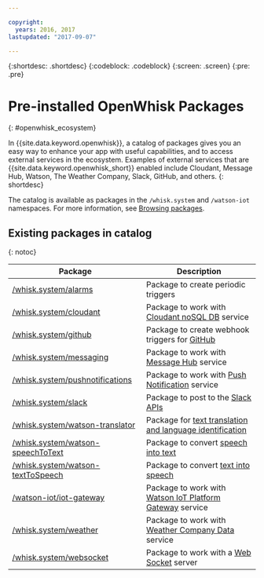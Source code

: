 ```yaml
---

copyright:
  years: 2016, 2017
lastupdated: "2017-09-07"

---
```


{:shortdesc: .shortdesc}
{:codeblock: .codeblock}
{:screen: .screen}
{:pre: .pre}

# Pre-installed OpenWhisk Packages
{: #openwhisk_ecosystem}

In {{site.data.keyword.openwhisk}}, a catalog of packages gives you an easy way to enhance your app with useful capabilities, and to access external services in the ecosystem. Examples of external services that are {{site.data.keyword.openwhisk_short}} enabled include Cloudant, Message Hub, Watson, The Weather Company, Slack, GitHub, and others.
{: shortdesc}

The catalog is available as packages in the `/whisk.system` and `/watson-iot` namespaces. For more information, see [Browsing packages](./packages.md#browsing-packages).

## Existing packages in catalog
{: notoc}

| Package | Description |
| --- | --- |
| [/whisk.system/alarms](./openwhisk_alarms.html) | Package to create periodic triggers |
| [/whisk.system/cloudant](./openwhisk_cloudant.html) | Package to work with [Cloudant noSQL DB](https://console.ng.bluemix.net/docs/services/Cloudant/index.html) service |
| [/whisk.system/github](./openwhisk_github.html) | Package to create webhook triggers for [GitHub](https://developer.github.com/) |
| [/whisk.system/messaging](./openwhisk_messagehub.html) | Package to work with [Message Hub](https://console.ng.bluemix.net/docs/services/MessageHub/index.html) service |
| [/whisk.system/pushnotifications](./openwhisk_pushnotifications.html) | Package to work with [Push Notification](https://console.ng.bluemix.net/docs/services/mobilepush/index.html) service |
| [/whisk.system/slack](./openwhisk_slack.html) | Package to post to the [Slack APIs](https://api.slack.com/) |
| [/whisk.system/watson-translator](./openwhisk_watson_translator.html) | Package for [text translation and language identification](https://www.ibm.com/watson/developercloud/language-translator.html) |
| [/whisk.system/watson-speechToText](./openwhisk_watson_speechtotext.html) | Package to convert [speech into text](https://www.ibm.com/watson/developercloud/speech-to-text.html) |
| [/whisk.system/watson-textToSpeech](./openwhisk_watson_texttospeech.html) | Package to convert [text into speech](https://www.ibm.com/watson/developercloud/text-to-speech.html) |
| [/watson-iot/iot-gateway](https://console.stage1.bluemix.net/docs/services/IoT/gateways/iotgw.html) | Package to work with [Watson IoT Platform Gateway](https://console.stage1.bluemix.net/docs/services/IoT/index.html) service |
| [/whisk.system/weather](./openwhisk_weather.html) | Package to work with [Weather Company Data](https://console.ng.bluemix.net/docs/services/Weather/index.html) service |
| [/whisk.system/websocket](./openwhisk_websocket.html) | Package to work with a [Web Socket](https://developer.mozilla.org/en-US/docs/Web/API/WebSockets_API) server |
